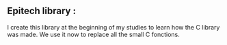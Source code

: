 ## Epitech library :

I create this library at the beginning of my studies to learn how the C library was made. We use it now to replace all the small C fonctions.